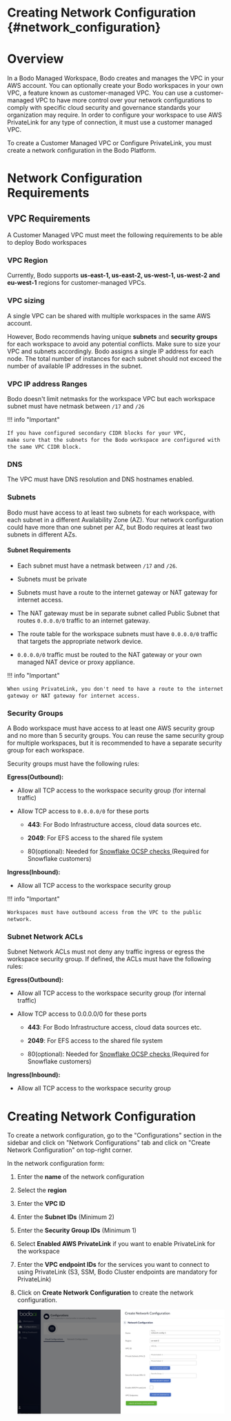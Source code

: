 # Creating Network Configuration {#network_configuration}

# Overview
In a Bodo Managed Workspace, Bodo creates and manages the VPC in your AWS account.
You can optionally create your Bodo workspaces in your own VPC, a feature known as customer-managed VPC.
You can use a customer-managed VPC to have more control over your network configurations to comply with specific cloud security and governance standards your organization may require.
In order to configure your workspace to use AWS PrivateLink for any type of connection, it must use a customer managed VPC. 

To create a Customer Managed VPC or Configure PrivateLink, you must create a network configuration in the Bodo Platform.

# Network Configuration Requirements

## VPC Requirements
A Customer Managed VPC must meet the following requirements to be able to deploy Bodo workspaces

### VPC Region
Currently, Bodo supports **us-east-1, us-east-2, us-west-1, us-west-2 and eu-west-1** regions for customer-managed VPCs.

### VPC sizing
A single VPC can be shared with multiple workspaces in the same AWS account.

However, Bodo recommends having unique **subnets** and **security groups** for each workspace to avoid any potential conflicts.
Make sure to size your VPC and subnets accordingly. Bodo assigns a single IP address for each node.
The total number of instances for each subnet should not exceed the number of available IP addresses in the subnet.

### VPC IP address Ranges
Bodo doesn't limit netmasks for the workspace VPC but each workspace subnet must have netmask between `/17` and `/26`

!!! info "Important"

    If you have configured secondary CIDR blocks for your VPC, 
    make sure that the subnets for the Bodo workspace are configured with the same VPC CIDR block.

### DNS
The VPC must have DNS resolution and DNS hostnames enabled.

### Subnets
Bodo must have access to at least two subnets for each workspace, with each subnet in a different Availability Zone (AZ).
Your network configuration could have more than one subnet per AZ, but Bodo requires at least two subnets in different AZs.

#### Subnet Requirements
* Each subnet must have a netmask between `/17` and `/26`.

* Subnets must be private

* Subnets must have a route to the internet gateway or NAT gateway for internet access.

* The NAT gateway must be in separate subnet called Public Subnet that routes `0.0.0.0/0` traffic to an internet gateway.

* The route table for the workspace subnets must have `0.0.0.0/0` traffic that targets the appropriate network device.

* `0.0.0.0/0` traffic must be routed to the NAT gateway or your own managed NAT device or proxy appliance.

!!! info "Important"

    When using PrivateLink, you don't need to have a route to the internet gateway or NAT gateway for internet access.


### Security Groups
A Bodo workspace must have access to at least one AWS security group and no more than 5 security groups.
You can reuse the same security group for multiple workspaces, but it is recommended to have a separate security group for each workspace.

Security groups must have the following rules:

**Egress(Outbound):**

* Allow all TCP access to the workspace security group (for internal traffic)

* Allow TCP access to `0.0.0.0/0` for these ports

    * **443**: For Bodo Infrastructure access, cloud data sources etc.

    * **2049**: For EFS access to the shared file system

    * 80(optional): Needed for [Snowflake OCSP checks ](https://docs.snowflake.com/en/user-guide/ocsp#ca-site-and-ocsp-responder-hosts-used-by-snowflake)(Required for Snowflake customers)


**Ingress(Inbound):**

* Allow all TCP access to the workspace security group

!!! info "Important"

    Workspaces must have outbound access from the VPC to the public network.


### Subnet Network ACLs
Subnet Network ACLs must not deny any traffic ingress or egress the workspace security group.
If defined, the ACLs must have the following rules:


**Egress(Outbound):**

* Allow all TCP access to the workspace security group (for internal traffic)

* Allow TCP access to 0.0.0.0/0 for these ports

    * **443**: For Bodo Infrastructure access, cloud data sources etc.

    * **2049**: For EFS access to the shared file system

    * 80(optional): Needed for [Snowflake OCSP checks ](https://docs.snowflake.com/en/user-guide/ocsp#ca-site-and-ocsp-responder-hosts-used-by-snowflake)(Required for Snowflake customers)


**Ingress(Inbound):**

* Allow all TCP access to the workspace security group


# Creating Network Configuration

To create a network configuration, go to the "Configurations" section in the sidebar and click on "Network Configurations" tab 
and click on "Create Network Configuration" on top-right corner.

In the network configuration form:

1. Enter the **name** of the network configuration
2. Select the **region**
3. Enter the **VPC ID**
4. Enter the **Subnet IDs** (Minimum 2)
5. Enter the **Security Group IDs** (Minimum 1)
6. Select **Enabled AWS PrivateLink** if you want to enable PrivateLink for the workspace
7. Enter the **VPC endpoint IDs** for the services you want to connect to using PrivateLink (S3, SSM, Bodo Cluster endpoints are mandatory for PrivateLink)
8. Click on **Create Network Configuration** to create the network configuration.

    ![Network Configuration Form](../../platform_onboarding_screenshots/network-config-form.png#center)